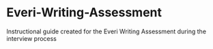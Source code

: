 # Everi-Writing-Assessment
Instructional guide created for the Everi Writing Assessment during the interview process

